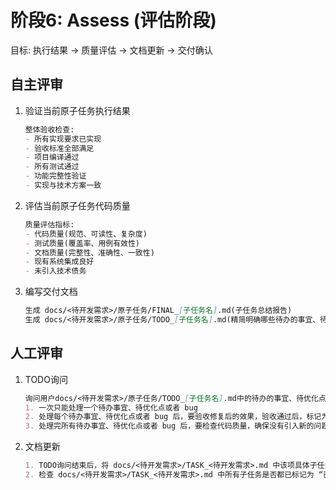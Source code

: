 # 阶段6: Assess (评估阶段)

目标: 执行结果 → 质量评估 → 文档更新 → 交付确认

## 自主评审

1. 验证当前原子任务执行结果

    ```md
    整体验收检查:
    - 所有实现要求已实现
    - 验收标准全部满足
    - 项目编译通过
    - 所有测试通过
    - 功能完整性验证
    - 实现与技术方案一致
    ```

2. 评估当前原子任务代码质量

    ```md
    质量评估指标:
    - 代码质量(规范、可读性、复杂度)
    - 测试质量(覆盖率、用例有效性)
    - 文档质量(完整性、准确性、一致性)
    - 现有系统集成良好
    - 未引入技术债务
    ```

3. 编写交付文档

    ```md
    生成 docs/<待开发需求>/原子任务/FINAL_[子任务名].md(子任务总结报告)
    生成 docs/<待开发需求>/原子任务/TODO_[子任务名].md(精简明确哪些待办的事宜、待优化点和哪些缺少的配置等，方便人工直接寻找支持)
    ```

## 人工评审

1. TODO询问

    ```md
    询问用户docs/<待开发需求>/原子任务/TODO_[子任务名].md中的待办的事宜、待优化点和哪些缺少的配置等，精简明确哪些待办的事宜和哪些缺少的配置等，同时提供有用的操作指引
    1. 一次只能处理一个待办事宜、待优化点或者 bug
    2. 处理每个待办事宜、待优化点或者 bug 后，要验收修复后的效果，验收通过后，标记为 “已修复”，才能开始处理下一个
    3. 处理完所有待办事宜、待优化点或者 bug 后，要检查代码质量，确保没有引入新的问题
    ```

2. 文档更新

    ```md
    1. TODO询问结束后，将 docs/<待开发需求>/TASK_<待开发需求>.md 中该项具体子任务标记为 “已完成”，再继续下一项具体子任务
    2. 检查 docs/<待开发需求>/TASK_<待开发需求>.md 中所有子任务是否都已标记为 “已完成”，如果是，将该<待开发需求>在ai/road_map.md中标记为 “已完成”
    ```
